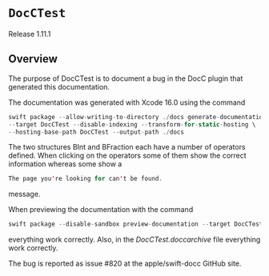 # ``DocCTest``

Release 1.11.1

## Overview

The purpose of DocCTest is to document a bug in the DocC plugin that generated this documentation.

The documentation was generated with Xcode 16.0 using the command

```swift
swift package --allow-writing-to-directory ./docs generate-documentation \
--target DocCTest --disable-indexing --transform-for-static-hosting \
--hosting-base-path DocCTest --output-path ./docs
```

The two structures BInt and BFraction each have a number of operators defined. When clicking on the operators some of them show the correct information whereas some show a 

```swift
The page you're looking for can't be found.
```

message.

When previewing the documentation with the command

```swift
swift package --disable-sandbox preview-documentation --target DocCTest
```

everything work correctly. Also, in the *DocCTest.doccarchive* file everything work correctly.

The bug is reported as issue #820 at the apple/swift-docc GitHub site.
